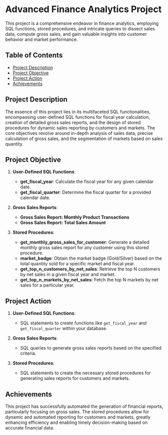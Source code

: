 # Advanced Finance Analytics Project

This project is a comprehensive endeavor in finance analytics, employing SQL functions, stored procedures, and intricate queries to dissect sales data, compute gross sales, and gain valuable insights into customer behavior and market performance.

## Table of Contents

- [Project Description](#project-description)
- [Project Objective](#project-objective)
- [Project Action](#project-action)
- [Achievements](#achievements)

## Project Description

The essence of this project lies in its multifaceted SQL functionalities, encompassing user-defined SQL functions for fiscal year calculation, creation of detailed gross sales reports, and the design of stored procedures for dynamic sales reporting by customers and markets. The core objectives revolve around in-depth analysis of sales data, precise calculation of gross sales, and the segmentation of markets based on sales quantity.

## Project Objective

1. **User-Defined SQL Functions**: 

   - **get_fiscal_year**: Calculate the fiscal year for any given calendar date.
   - **get_fiscal_quarter**: Determine the fiscal quarter for a provided calendar date.

2. **Gross Sales Reports**:

   - **Gross Sales Report: Monthly Product Transactions**
   - **Gross Sales Report: Total Sales Amount**

3. **Stored Procedures**:

   - **get_monthly_gross_sales_for_customer**: Generate a detailed monthly gross sales report for any customer using this stored procedure.
   - **market_badge**: Obtain the market badge (Gold/Silver) based on the total quantity sold for a specific market and fiscal year.
   - **get_top_n_customers_by_net_sales**: Retrieve the top N customers by net sales in a given fiscal year and market.
   - **get_top_n_markets_by_net_sales**: Fetch the top N markets by net sales for a particular year.

## Project Action

1. **User-Defined SQL Functions**:

   - SQL statements to create functions like `get_fiscal_year` and `get_fiscal_quarter` within your database.

2. **Gross Sales Reports**:

   - SQL queries to generate gross sales reports based on the specified criteria.

3. **Stored Procedures**:

   - SQL statements to create the necessary stored procedures for generating sales reports for customers and markets.

## Achievements

This project has successfully automated the generation of financial reports, particularly focusing on gross sales. The stored procedures allow for dynamic and automated reporting for customers and markets, greatly enhancing efficiency and enabling timely decision-making based on accurate financial data.


